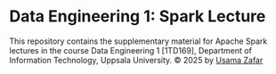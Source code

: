 # Data Engineering 1: Spark Lecture

This repository contains the supplementary material for Apache Spark lectures in the course Data Engineering 1 [1TD169], Department of Information Technology, Uppsala University. &copy; 2025 by [Usama Zafar](https://github.com/usamazf) 

